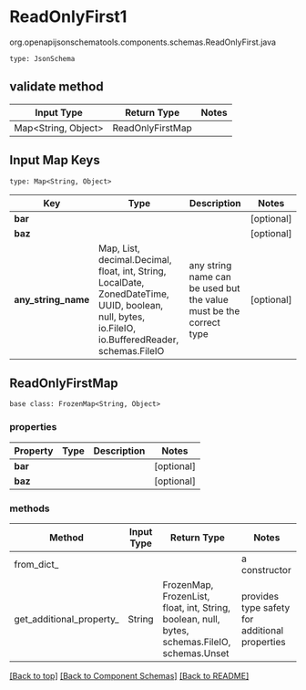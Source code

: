 # ReadOnlyFirst1
org.openapijsonschematools.components.schemas.ReadOnlyFirst.java
```
type: JsonSchema
```

## validate method
| Input Type | Return Type | Notes |
| ---------- | ----------- | ----- |
| Map<String, Object> | ReadOnlyFirstMap | |

## Input Map Keys
```
type: Map<String, Object>
```
Key | Type |  Description | Notes
------------ | ------------- | ------------- | -------------
**bar** |  |  | [optional]
**baz** |  |  | [optional]
**any_string_name** | Map, List, decimal.Decimal, float, int, String, LocalDate, ZonedDateTime, UUID, boolean, null, bytes, io.FileIO, io.BufferedReader, schemas.FileIO | any string name can be used but the value must be the correct type | [optional]

## ReadOnlyFirstMap
```
base class: FrozenMap<String, Object>
```

### properties
Property | Type | Description | Notes
-------- | ---- | ----------- | -----
**bar** |  |  | [optional]
**baz** |  |  | [optional]

### methods
Method | Input Type | Return Type | Notes
------ | ---------- | ----------- | ------
from_dict_ |  |  | a constructor
get_additional_property_ | String | FrozenMap, FrozenList, float, int, String, boolean, null, bytes, schemas.FileIO, schemas.Unset | provides type safety for additional properties

[[Back to top]](#top) [[Back to Component Schemas]](../../../README.md#Component-Schemas) [[Back to README]](../../../README.md)
